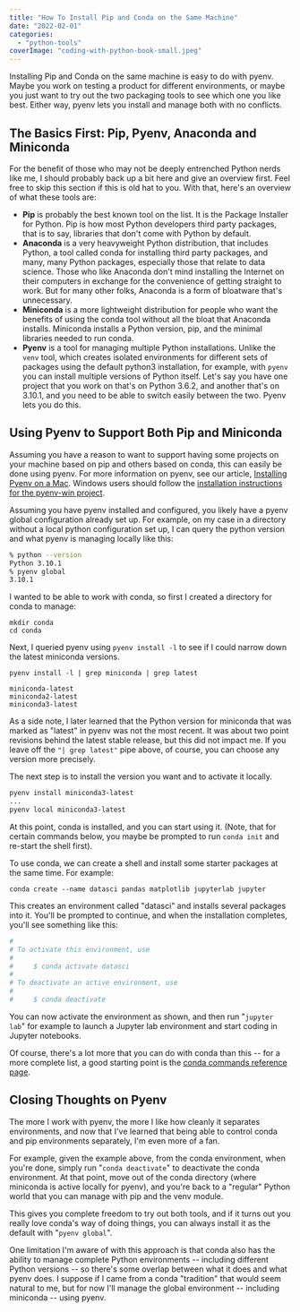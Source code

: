 ```yaml
---
title: "How To Install Pip and Conda on the Same Machine"
date: "2022-02-01"
categories: 
  - "python-tools"
coverImage: "coding-with-python-book-small.jpeg"
---
```


Installing Pip and Conda on the same machine is easy to do with pyenv. Maybe you work on testing a product for different environments, or maybe you just want to try out the two packaging tools to see which one you like best. Either way, pyenv lets you install and manage both with no conflicts.

## The Basics First: Pip, Pyenv, Anaconda and Miniconda

For the benefit of those who may not be deeply entrenched Python nerds like me, I should probably back up a bit here and give an overview first. Feel free to skip this section if this is old hat to you. With that, here's an overview of what these tools are:

- **Pip** is probably the best known tool on the list. It is the Package Installer for Python. Pip is how most Python developers third party packages, that is to say, libraries that don't come with Python by default.
- **Anaconda** is a very heavyweight Python distribution, that includes Python, a tool called conda for installing third party packages, and many, many Python packages, especially those that relate to data science. Those who like Anaconda don't mind installing the Internet on their computers in exchange for the convenience of getting straight to work. But for many other folks, Anaconda is a form of bloatware that's unnecessary.
- **Miniconda** is a more lightweight distribution for people who want the benefits of using the conda tool without all the bloat that Anaconda installs. Miniconda installs a Python version, pip, and the minimal libraries needed to run conda.
- **Pyenv** is a tool for managing multiple Python installations. Unlike the `venv` tool, which creates isolated environments for different sets of packages using the default python3 installation, for example, with `pyenv` you can install multiple versions of Python itself. Let's say you have one project that you work on that's on Python 3.6.2, and another that's on 3.10.1, and you need to be able to switch easily between the two. Pyenv lets you do this.

## Using Pyenv to Support Both Pip and Miniconda

Assuming you have a reason to want to support having some projects on your machine based on pip and others based on conda, this can easily be done using pyenv. For more information on pyenv, see our article, [Installing Pyenv on a Mac](https://codesolid.com/installing-pyenv-on-a-mac/). Windows users should follow the [installation instructions for the pyenv-win project](https://github.com/pyenv-win/pyenv-win#installation).

Assuming you have pyenv installed and configured, you likely have a pyenv global configuration already set up. For example, on my case in a directory without a local python configuration set up, I can query the python version and what pyenv is managing locally like this:

```bash
% python --version
Python 3.10.1
% pyenv global
3.10.1
```

I wanted to be able to work with conda, so first I created a directory for conda to manage:

```
mkdir conda
cd conda
```

Next, I queried pyenv using `pyenv install -l` to see if I could narrow down the latest miniconda versions.

```
pyenv install -l | grep miniconda | grep latest

miniconda-latest
miniconda2-latest
miniconda3-latest
```

As a side note, I later learned that the Python version for miniconda that was marked as "latest" in pyenv was not the most recent. It was about two point revisions behind the latest stable release, but this did not impact me. If you leave off the `"| grep latest"` pipe above, of course, you can choose any version more precisely.

The next step is to install the version you want and to activate it locally.

```bash
pyenv install miniconda3-latest
...
pyenv local miniconda3-latest
```

At this point, conda is installed, and you can start using it. (Note, that for certain commands below, you maybe be prompted to run `conda init` and re-start the shell first).

To use conda, we can create a shell and install some starter packages at the same time. For example:

```
conda create --name datasci pandas matplotlib jupyterlab jupyter
```

  
This creates an environment called "datasci" and installs several packages into it. You'll be prompted to continue, and when the installation completes, you'll see something like this:

```bash
#
# To activate this environment, use
#
#     $ conda activate datasci
#
# To deactivate an active environment, use
#
#     $ conda deactivate
```

You can now activate the environment as shown, and then run "`jupyter lab`" for example to launch a Jupyter lab environment and start coding in Jupyter notebooks.

Of course, there's a lot more that you can do with conda than this -- for a more complete list, a good starting point is the [conda commands reference page](https://docs.conda.io/projects/conda/en/latest/commands.html).

## Closing Thoughts on Pyenv

The more I work with pyenv, the more I like how cleanly it separates environments, and now that I've learned that being able to control conda and pip environments separately, I'm even more of a fan.

For example, given the example above, from the conda environment, when you're done, simply run "`conda deactivate`" to deactivate the conda environment. At that point, move out of the conda directory (where miniconda is active locally for pyenv), and you're back to a "regular" Python world that you can manage with pip and the venv module.

This gives you complete freedom to try out both tools, and if it turns out you really love conda's way of doing things, you can always install it as the default with "`pyenv global`".

One limitation I'm aware of with this approach is that conda also has the ability to manage complete Python environments -- including different Python versions -- so there's some overlap between what it does and what pyenv does. I suppose if I came from a conda "tradition" that would seem natural to me, but for now I'll manage the global environment -- including miniconda -- using pyenv.
